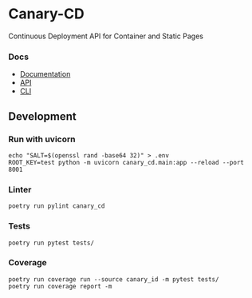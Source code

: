 # Canary-CD

Continuous Deployment API for Container and Static Pages

### Docs
- [Documentation](http://docs.rehborn.dev)
- [API](http://docs.rehborn.dev/api/)
- [CLI](http://docs.rehborn.dev/cli/)

## Development

### Run with uvicorn
```shell
echo "SALT=$(openssl rand -base64 32)" > .env
ROOT_KEY=test python -m uvicorn canary_cd.main:app --reload --port 8001 
```

### Linter
```shell
poetry run pylint canary_cd
```

### Tests
```shell
poetry run pytest tests/
```

### Coverage
```shell
poetry run coverage run --source canary_id -m pytest tests/ 
poetry run coverage report -m
```
